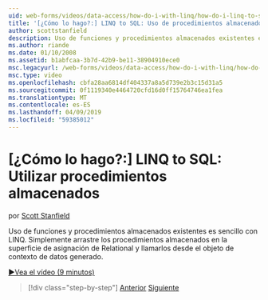 ```yaml
---
uid: web-forms/videos/data-access/how-do-i-with-linq/how-do-i-linq-to-sql-using-stored-procedures
title: '[¿Cómo lo hago?:] LINQ to SQL: Uso de procedimientos almacenados | Microsoft Docs'
author: scottstanfield
description: Uso de funciones y procedimientos almacenados existentes es sencillo con LINQ. Simplemente arrastre los procedimientos almacenados en la superficie de asignación de Relational y llamarlos desde el ge...
ms.author: riande
ms.date: 01/10/2008
ms.assetid: b1abfcaa-3b7d-42b9-be11-38904910ece0
msc.legacyurl: /web-forms/videos/data-access/how-do-i-with-linq/how-do-i-linq-to-sql-using-stored-procedures
msc.type: video
ms.openlocfilehash: cbfa28aa6814df404337a8a5d739e2b3c15d31a5
ms.sourcegitcommit: 0f1119340e4464720cfd16d0ff15764746ea1fea
ms.translationtype: MT
ms.contentlocale: es-ES
ms.lasthandoff: 04/09/2019
ms.locfileid: "59385012"
---
```

# <a name="how-do-i-linq-to-sql-using-stored-procedures"></a>[¿Cómo lo hago?:] LINQ to SQL: Utilizar procedimientos almacenados

por [Scott Stanfield](https://github.com/scottstanfield)

Uso de funciones y procedimientos almacenados existentes es sencillo con LINQ. Simplemente arrastre los procedimientos almacenados en la superficie de asignación de Relational y llamarlos desde el objeto de contexto de datos generado.

[&#9654;Vea el vídeo (9 minutos)](https://channel9.msdn.com/Blogs/ASP-NET-Site-Videos/how-do-i-linq-to-sql-using-stored-procedures)

> [!div class="step-by-step"]
> [Anterior](how-do-i-linq-to-sql-custom-linqdatasource.md)
> [Siguiente](how-do-i-linq-to-sql-updating-with-stored-procedures.md)
